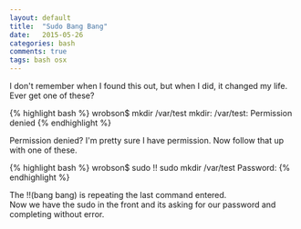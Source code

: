 ```yaml
---
layout: default
title:  "Sudo Bang Bang"
date:   2015-05-26
categories: bash
comments: true
tags: bash osx
---
```


I don't remember when I found this out, but when I did, it changed my life.  
Ever get one of these?


{% highlight bash %}
wrobson$ mkdir /var/test
mkdir: /var/test: Permission denied
{% endhighlight %}

Permission denied? I'm pretty sure I have permission.
Now follow that up with one of these.  

{% highlight bash %}
wrobson$ sudo !!
sudo mkdir /var/test
Password:
{% endhighlight %}

The !!(bang bang) is repeating the last command entered.  
Now we have the sudo in the front and its asking for our password and completing without error. 
